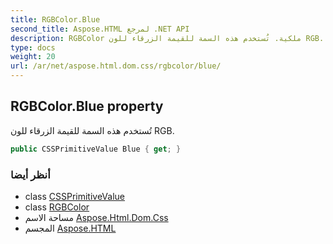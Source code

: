```yaml
---
title: RGBColor.Blue
second_title: Aspose.HTML لمرجع .NET API
description: RGBColor ملكية. تُستخدم هذه السمة للقيمة الزرقاء للون RGB.
type: docs
weight: 20
url: /ar/net/aspose.html.dom.css/rgbcolor/blue/
---
```

## RGBColor.Blue property

تُستخدم هذه السمة للقيمة الزرقاء للون RGB.

```csharp
public CSSPrimitiveValue Blue { get; }
```

### أنظر أيضا

* class [CSSPrimitiveValue](../../cssprimitivevalue/)
* class [RGBColor](../)
* مساحة الاسم [Aspose.Html.Dom.Css](../../rgbcolor/)
* المجسم [Aspose.HTML](../../../)


